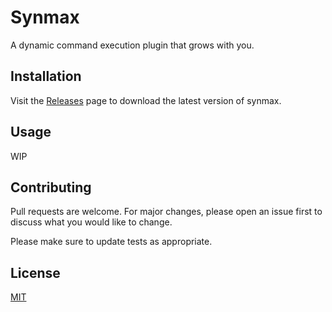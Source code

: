 # Synmax

A dynamic command execution plugin that grows with you.
## Installation

Visit the [Releases](https://github.com/frriendRBLX/Synmax/releases) page to download the latest version of synmax.

## Usage

WIP

## Contributing
Pull requests are welcome. For major changes, please open an issue first to discuss what you would like to change.

Please make sure to update tests as appropriate.

## License
[MIT](https://choosealicense.com/licenses/mit/)
